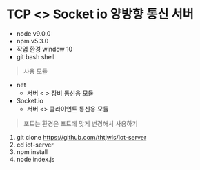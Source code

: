 # TCP <> Socket io 양방향 통신 서버


* node v9.0.0
* npm v5.3.0
* 작업 환경 window 10
* git bash shell


> 사용 모듈
* net
    * 서버 < > 장비 통신용 모듈
* Socket.io 
    * 서버 <> 클라이언트 통신용 모듈

> 포트는 환경은 포트에 맞게 변경해서 사용하기
1. git clone https://github.com/thtjwls/iot-server
2. cd iot-server
3. npm install
4. node index.js